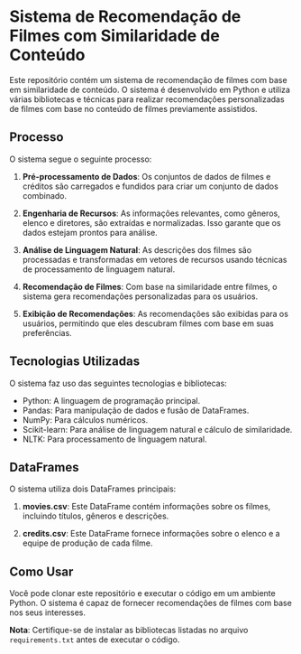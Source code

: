# Sistema de Recomendação de Filmes com Similaridade de Conteúdo

Este repositório contém um sistema de recomendação de filmes com base em similaridade de conteúdo. O sistema é desenvolvido em Python e utiliza várias bibliotecas e técnicas para realizar recomendações personalizadas de filmes com base no conteúdo de filmes previamente assistidos.

## Processo

O sistema segue o seguinte processo:

1. **Pré-processamento de Dados**: Os conjuntos de dados de filmes e créditos são carregados e fundidos para criar um conjunto de dados combinado.

2. **Engenharia de Recursos**: As informações relevantes, como gêneros, elenco e diretores, são extraídas e normalizadas. Isso garante que os dados estejam prontos para análise.

3. **Análise de Linguagem Natural**: As descrições dos filmes são processadas e transformadas em vetores de recursos usando técnicas de processamento de linguagem natural.

4. **Recomendação de Filmes**: Com base na similaridade entre filmes, o sistema gera recomendações personalizadas para os usuários.

5. **Exibição de Recomendações**: As recomendações são exibidas para os usuários, permitindo que eles descubram filmes com base em suas preferências.

## Tecnologias Utilizadas

O sistema faz uso das seguintes tecnologias e bibliotecas:

- Python: A linguagem de programação principal.
- Pandas: Para manipulação de dados e fusão de DataFrames.
- NumPy: Para cálculos numéricos.
- Scikit-learn: Para análise de linguagem natural e cálculo de similaridade.
- NLTK: Para processamento de linguagem natural.

## DataFrames

O sistema utiliza dois DataFrames principais:

1. **movies.csv**: Este DataFrame contém informações sobre os filmes, incluindo títulos, gêneros e descrições.

2. **credits.csv**: Este DataFrame fornece informações sobre o elenco e a equipe de produção de cada filme.

## Como Usar

Você pode clonar este repositório e executar o código em um ambiente Python. O sistema é capaz de fornecer recomendações de filmes com base nos seus interesses.

**Nota**: Certifique-se de instalar as bibliotecas listadas no arquivo `requirements.txt` antes de executar o código.

